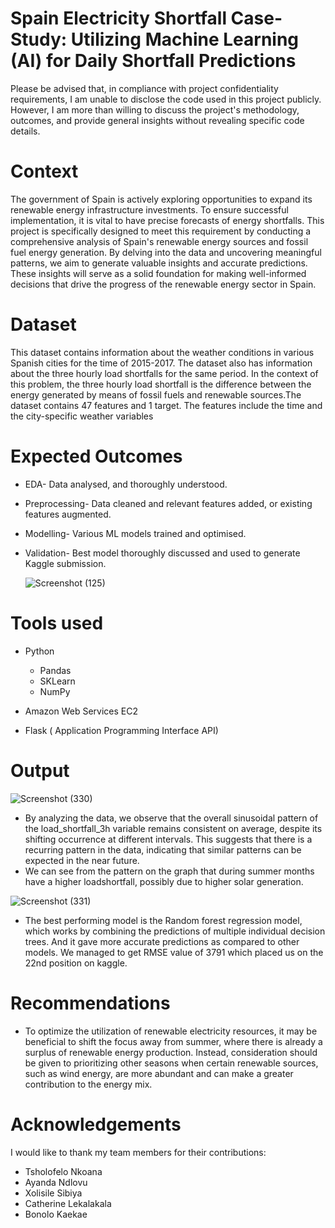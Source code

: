 # Spain Electricity Shortfall Case-Study: Utilizing Machine Learning (AI) for Daily Shortfall Predictions

Please be advised that, in compliance with project confidentiality requirements, I am unable to disclose the code used in this project publicly. However, I am more than willing to discuss the project's methodology, outcomes, and provide general insights without revealing specific code details.

# Context
The government of Spain is actively exploring opportunities to expand its renewable energy infrastructure investments. To ensure successful implementation, it is vital to have precise forecasts of energy shortfalls. This project is specifically designed to meet this requirement by conducting a comprehensive analysis of Spain's renewable energy sources and fossil fuel energy generation. By delving into the data and uncovering meaningful patterns, we aim to generate valuable insights and accurate predictions. These insights will serve as a solid foundation for making well-informed decisions that drive the progress of the renewable energy sector in Spain.

# Dataset
This dataset contains information about the weather conditions in various Spanish cities for the time of 2015-2017. The dataset also has information about the three hourly load shortfalls for the same period. In the context of this problem, the three hourly load shortfall is the difference between the energy generated by means of fossil fuels and renewable sources.The dataset contains 47 features and 1 target. The features include the time and the city-specific weather variables

# Expected Outcomes
- EDA- Data analysed, and thoroughly understood.
- Preprocessing- Data cleaned and relevant features added, or existing features augmented.
- Modelling- Various ML models trained and optimised.
- Validation- Best model thoroughly discussed and used to generate Kaggle submission.
  
  ![Screenshot (125)](https://github.com/Nthabi-06/Spain-Electricity-Shortfall-Case-Study/assets/128138564/091563ef-c792-4163-b40e-bc813695c1c5)

# Tools used
- Python
  - Pandas
  - SKLearn
  - NumPy

- Amazon Web Services EC2
- Flask ( Application Programming Interface API)

# Output

![Screenshot (330)](https://github.com/Nthabi-06/Spain-Electricity-Shortfall-Case-Study/assets/128138564/8e812558-b394-483c-9319-fdfbea694b33)

- By analyzing the data, we observe that the overall sinusoidal pattern of the load_shortfall_3h variable remains consistent on average, despite its shifting occurrence at different intervals. This suggests that there is a recurring pattern in the data, indicating that similar patterns can be expected in the near future.
- We can see from the pattern on the graph that during summer months have a higher loadshortfall, possibly due to higher solar generation.

![Screenshot (331)](https://github.com/Nthabi-06/Spain-Electricity-Shortfall-Case-Study/assets/128138564/9db50e92-127e-4105-9e1b-c6cfc9cdbdec)

- The best performing model is the Random forest regression model, which works by combining the predictions of multiple individual decision trees. And it gave more accurate predictions as compared to other models. We managed to get RMSE value of 3791 which placed us on the 22nd position on kaggle.

# Recommendations
- To optimize the utilization of renewable electricity resources, it may be beneficial to shift the focus away from summer, where there is already a surplus of renewable energy production. Instead, consideration should be given to prioritizing other seasons when certain renewable sources, such as wind energy, are more abundant and can make a greater contribution to the energy mix.

# Acknowledgements
I would like to thank my team members for their contributions:
- Tsholofelo Nkoana
- Ayanda Ndlovu
- Xolisile Sibiya
- Catherine Lekalakala
- Bonolo Kaekae
